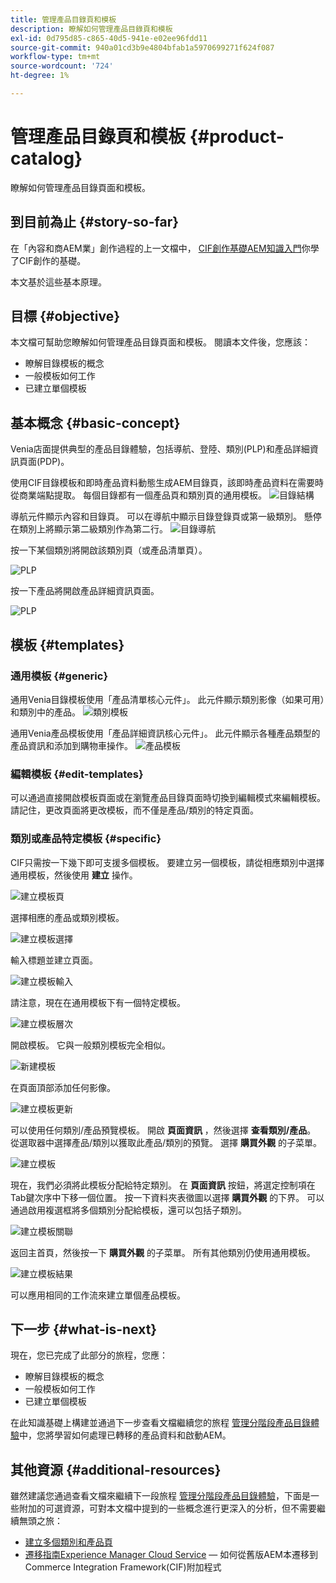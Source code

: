 ```yaml
---
title: 管理產品目錄頁和模板
description: 瞭解如何管理產品目錄頁和模板
exl-id: 0d795d85-c865-40d5-941e-e02ee96fdd11
source-git-commit: 940a01cd3b9e4804bfab1a5970699271f624f087
workflow-type: tm+mt
source-wordcount: '724'
ht-degree: 1%

---
```


# 管理產品目錄頁和模板 {#product-catalog}

瞭解如何管理產品目錄頁面和模板。

## 到目前為止 {#story-so-far}

在「內容和商AEM業」創作過程的上一文檔中， [CIF創作基礎AEM知識入門](getting-started.md)你學了CIF創作的基礎。

本文基於這些基本原理。

## 目標 {#objective}

本文檔可幫助您瞭解如何管理產品目錄頁面和模板。 閱讀本文件後，您應該：

* 瞭解目錄模板的概念
* 一般模板如何工作
* 已建立單個模板

## 基本概念 {#basic-concept}

Venia店面提供典型的產品目錄體驗，包括導航、登陸、類別(PLP)和產品詳細資訊頁面(PDP)。

使用CIF目錄模板和即時產品資料動態生成AEM目錄頁，該即時產品資料在需要時從商業端點提取。 每個目錄都有一個產品頁和類別頁的通用模板。
![目錄結構](assets/catalog-structure.png)

導航元件顯示內容和目錄頁。 可以在導航中顯示目錄登錄頁或第一級類別。 懸停在類別上將顯示第二級類別作為第二行。
![目錄導航](assets/catalog-navigation.png)

按一下某個類別將開啟該類別頁（或產品清單頁）。

![PLP](assets/catalog-plp.png)

按一下產品將開啟產品詳細資訊頁面。

![PLP](assets/catalog-pdp.png)

## 模板 {#templates}

### 通用模板 {#generic}

通用Venia目錄模板使用「產品清單核心元件」。 此元件顯示類別影像（如果可用）和類別中的產品。
![類別模板](assets/category-template.png)

通用Venia產品模板使用「產品詳細資訊核心元件」。 此元件顯示各種產品類型的產品資訊和添加到購物車操作。
![產品模板](assets/product-template.png)

### 編輯模板 {#edit-templates}

可以通過直接開啟模板頁面或在瀏覽產品目錄頁面時切換到編輯模式來編輯模板。 請記住，更改頁面將更改模板，而不僅是產品/類別的特定頁面。

### 類別或產品特定模板 {#specific}

CIF只需按一下幾下即可支援多個模板。 要建立另一個模板，請從相應類別中選擇通用模板，然後使用 **建立** 操作。

![建立模板頁](assets/create-template-page.png)

選擇相應的產品或類別模板。

![建立模板選擇](assets/create-template-select.png)

輸入標題並建立頁面。

![建立模板輸入](assets/create-template-enter.png)

請注意，現在在通用模板下有一個特定模板。

![建立模板層次](assets/create-template-hierachry.png)

開啟模板。 它與一般類別模板完全相似。

![新建模板](assets/create-template-new.png)

在頁面頂部添加任何影像。

![建立模板更新](assets/create-template-update.png)

可以使用任何類別/產品預覽模板。 開啟 **頁面資訊** ，然後選擇 **查看類別/產品**。 從選取器中選擇產品/類別以獲取此產品/類別的預覽。 選擇 **購買外觀** 的子菜單。

![建立模板 ](assets/create-template-picker.png)

現在，我們必須將此模板分配給特定類別。 在 **頁面資訊** 按鈕，將選定控制項在Tab鍵次序中下移一個位置。 按一下資料夾表徵圖以選擇 **購買外觀** 的下界。 可以通過啟用複選框將多個類別分配給模板，還可以包括子類別。

![建立模板關聯](assets/create-template-associate.png)

返回主首頁，然後按一下 **購買外觀** 的子菜單。 所有其他類別仍使用通用模板。

![建立模板結果](assets/create-template-result.png)

可以應用相同的工作流來建立單個產品模板。

## 下一步 {#what-is-next}

現在，您已完成了此部分的旅程，您應：

* 瞭解目錄模板的概念
* 一般模板如何工作
* 已建立單個模板

在此知識基礎上構建並通過下一步查看文檔繼續您的旅程 [管理分階段產品目錄體驗](staged-catalog.md)中，您將學習如何處理已轉移的產品資料和啟動AEM。

## 其他資源 {#additional-resources}

雖然建議您通過查看文檔來繼續下一段旅程 [管理分階段產品目錄體驗](staged-catalog.md)，下面是一些附加的可選資源，可對本文檔中提到的一些概念進行更深入的分析，但不需要繼續無頭之旅：

* [建立多個類別和產品頁](/help/commerce-cloud/authoring/multi-template-usage.md)
* [遷移指南Experience Manager Cloud Service](/help/commerce-cloud/migration.md)  — 如何從舊版AEM本遷移到Commerce Integration Framework(CIF)附加程式
